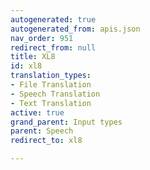 ```yaml
---
autogenerated: true
autogenerated_from: apis.json
nav_order: 951
redirect_from: null
title: XL8
id: xl8
translation_types:
- File Translation
- Speech Translation
- Text Translation
active: true
grand_parent: Input types
parent: Speech
redirect_to: xl8

---
```


